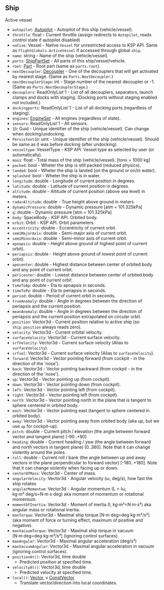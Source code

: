 ## Ship

Active vessel

- `autopilot`: [Autopilot](Autopilot.md) - Autopilot of this ship (vehicle/vessel).
- `throttle`: float - Current throttle (assign redirects to `Autopilot`, reads control state if autopilot disabled)
- `native`: Vessel - Native `Vessel` for unrestricted access to KSP API. Same as `FlightGlobals.ActiveVessel` if accessed through global `ship`.
- `name`: string - Name of the ship (vehicle/vessel).
- `parts`: [ShipPartSet](../Parts/ShipPartSet.md) - All parts of this ship/vessel/vehicle.
- `root`: [Part](../Parts/PartBase.md) - Root part (same as `parts.root`).
- `nextDecoupler`: [Decoupler](../Parts/Decoupler.md) - One of the decouplers that will get activated by nearest stage. (Same as `Parts.NextDecoupler`.)
- `nextDecouplerStage`: int - Stage number of the nearest decoupler or -1. (Same as `Parts.NextDecouplerStage`.)
- `decouplers`: ReadOnlyList`1 - List of all decouplers, separators, launch clamps and docks with staging. (Docking ports without staging enabled not included.)
- `dockingports`: ReadOnlyList`1 - List of all docking ports (regardless of staging).
- `engines`: [EngineSet](../Parts/EngineSet.md) - All engines (regardless of state).
- `sensors`: ReadOnlyList`1 - All sensors.
- `ID`: Guid - Unique identifier of the ship (vehicle/vessel). Can change when docking/undocking.
- `PersistentID`: uint - Unique identifier of the ship (vehicle/vessel). Should be same as it was before docking (after undocking).
- `vesseltype`: VesselType - KSP API. Vessel type as selected by user (or automatically).
- `mass`: float - Total mass of the ship (vehicle/vessel). [tons = 1000 kg]
- `packed`: bool - Wheter the ship is still packed (reduced physics).
- `landed`: bool - Wheter the ship is landed (on the ground or on/in water).
- `splashed`: bool - Wheter the ship is in water.
- `longitude`: double - Longitude of current position in degrees.
- `latitude`: double - Latitude of current position in degrees.
- `altitude`: double - Altitude of current position (above sea level) in meters.
- `radarAltitude`: double - True height above ground in meters.
- `dynamicPressure`: double - Dynamic pressure [atm = 101.325kPa]
- `q`: double - Dynamic pressure [atm = 101.325kPa]
- `body`: SpaceBody - KSP API. Orbited body.
- `orbit`: Orbit - KSP API. Orbit parameters.
- `eccentricity`: double - Eccentricity of current orbit.
- `semiMajorAxis`: double - Semi-major axis of current orbit.
- `semiMinorAxis`: double - Semi-minor axis of current orbit.
- `apoapsis`: double - Height above ground of highest point of current orbit).
- `periapsis`: double - Height above ground of lowest point of current orbit).
- `apocenter`: double - Highest distance between center of orbited body and any point of current orbit.
- `pericenter`: double - Lowest distance between center of orbited body and any point of current orbit.
- `timeToAp`: double - Eta to apoapsis in seconds.
- `timeToPe`: double - Eta to periapsis in seconds.
- `period`: double - Period of current orbit in seconds.
- `trueAnomaly`: double - Angle in degrees between the direction of periapsis and the current position.
- `meanAnomaly`: double - Angle in degrees between the direction of periapsis and the current position extrapolated on circular orbit.
- `position`: Vector3d - Current position relative to active ship (so `ship.position` always reads zero).
- `velocity`: Vector3d - Current orbital velocity.
- `surfaceVelocity`: Vector3d - Current surface velocity.
- `srfVelocity`: Vector3d - Current surface velocity (Alias to `surfaceVelocity`).
- `srfvel`: Vector3d - Current surface velocity (Alias to `surfaceVelocity`).
- `forward`: Vector3d - Vector pointing forward (from cockpit - in the direction of the 'nose').
- `back`: Vector3d - Vector pointing backward (from cockpit - in the direction of the 'nose').
- `up`: Vector3d - Vector pointing up (from cockpit).
- `down`: Vector3d - Vector pointing down (from cockpit).
- `left`: Vector3d - Vector pointing left (from cockpit).
- `right`: Vector3d - Vector pointing left (from cockpit).
- `north`: Vector3d - Vector pointing north in the plane that is tangent to sphere centered in orbited body.
- `east`: Vector3d - Vector pointing east (tangent to sphere centered in orbited body).
- `away`: Vector3d - Vector pointing away from orbited body (aka *up*, but we use `up` for cockpit-up).
- `pitch`: double - Current pitch / elevation (the angle between forward vector and tangent plane) [-90..+90]
- `heading`: double - Current heading / yaw (the angle between forward and north vectors in tangent plane) [0..360]. Note that it can change violently around the poles.
- `roll`: double - Current roll / bank (the angle between up and away vectors in the plane perpendicular to forward vector) [-180..+180]. 
Note that it can change violently when facing up or down.
- `centerOfMass`: Vector3d - Center of mass.
- `angularVelocity`: Vector3d - Angular velocity (ω, deg/s), how fast the ship rotates
- `angularMomentum`: Vector3d - Angular momentum (L = Iω, kg⋅m²⋅deg/s=N⋅m⋅s⋅deg) aka moment of momentum or rotational momentum.
- `momentOfInertia`: Vector3d - Moment of inertia (I, kg⋅m²=N⋅m⋅s²) aka angular mass or rotational inertia.
- `maxTorque`: Vector3d - Maximal ship torque [N⋅m⋅deg=deg⋅kg⋅m²/s²] (aka moment of force or turning effect, maximum of positive and negative).
- `maxVacuumTorque`: Vector3d - Maximal ship torque in vacuum [N⋅m⋅deg=deg⋅kg⋅m²/s²] (ignoring control surfaces).
- `maxAngular`: Vector3d - Maximal angular acceleration (deg/s²)
- `maxVacuumAngular`: Vector3d - Maximal angular acceleration in vacuum (ignoring control surfaces).
- `positionAt()`: Vector3d, time double
  - Predicted position at specified time.
- `velocityAt()`: Vector3d, time double
  - Predicted velocity at specified time.
- `local()`: [Vector](Vector.md), v [ConstVector](ConstVector.md)
  - Translate vector/direction into local coordinates.
